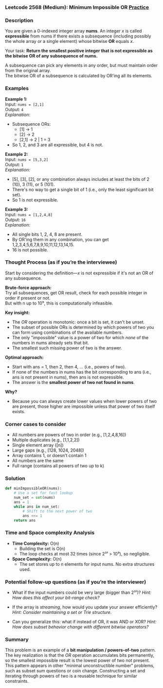 ### Leetcode 2568 (Medium): Minimum Impossible OR [Practice](https://leetcode.com/problems/minimum-impossible-or)

### Description  
You are given a 0-indexed integer array **nums**. An integer *x* is called **expressible** from nums if there exists a subsequence (including possibly the whole array or a single element) whose bitwise **OR** equals *x*.

Your task: **Return the smallest positive integer that is not expressible as the bitwise OR of any subsequence of nums.**

A subsequence can pick any elements in any order, but must maintain order from the original array.  
The bitwise OR of a subsequence is calculated by OR'ing all its elements.

### Examples  

**Example 1:**  
Input: `nums = [2,1]`  
Output: `4`  
*Explanation:*
- Subsequence ORs:  
  - [1] → 1  
  - [2] → 2  
  - [2,1] → 2 | 1 = 3  
- So 1, 2, and 3 are all expressible, but 4 is not.

**Example 2:**  
Input: `nums = [5,3,2]`  
Output: `1`  
*Explanation:*
- [5], [3], [2], or any combination always includes at least the bits of 2 (10), 3 (11), or 5 (101).
- There's no way to get a single bit of 1 (i.e., only the least significant bit set).  
- So 1 is not expressible.

**Example 3:**  
Input: `nums = [1,2,4,8]`  
Output: `16`  
*Explanation:*
- All single bits 1, 2, 4, 8 are present.  
- By OR'ing them in any combination, you can get 1,2,3,4,5,6,7,8,9,10,11,12,13,14,15.
- 16 is not possible.

### Thought Process (as if you’re the interviewee)  
Start by considering the definition—*x* is not expressible if it's not an OR of any subsequence.

**Brute-force approach:**  
Try all subsequences, get OR result, check for each possible integer in order if present or not.  
But with n up to 10⁵, this is computationally infeasible.

**Key insight:**  
- The *OR* operation is monotonic: once a bit is set, it can't be unset.
- The subset of possible ORs is determined by which powers of two you can form using combinations of the available numbers.
- The only "impossible" value is a power of two for which *none* of the numbers in nums already sets that bit.
- The smallest such missing power of two is the answer.

**Optimal approach:**  
- Start with ans = 1, then 2, then 4, ... (i.e., powers of two).
- If none of the numbers in nums has the bit corresponding to ans (i.e., ans is not present in nums), then ans is not expressible.
- The answer is the **smallest power of two not found in nums**.

**Why?**  
- Because you can always create lower values when lower powers of two are present, those higher are impossible unless that power of two itself exists.

### Corner cases to consider  
- All numbers are powers of two in order (e.g., [1,2,4,8,16])  
- Multiple duplicates (e.g., [1,1,2,2])  
- Single element array ([n])  
- Large gaps (e.g., [128, 1024, 2048])  
- Array contains 1, or doesn't contain 1  
- All numbers are the same  
- Full range (contains all powers of two up to k)

### Solution

```python
def minImpossibleOR(nums):
    # Use a set for fast lookup
    num_set = set(nums)
    ans = 1
    while ans in num_set:
        # Shift to the next power of two
        ans <<= 1
    return ans
```

### Time and Space complexity Analysis  

- **Time Complexity:** O(n)  
  - Building the set is O(n)
  - The loop checks at most 32 times (since 2³¹ > 10⁹), so negligible.
- **Space Complexity:** O(n)  
  - The set stores up to n elements for input nums. No extra structures used.

### Potential follow-up questions (as if you’re the interviewer)  

- What if the input numbers could be very large (bigger than 2³¹)?
  *Hint: How does this affect your bit-range check?*

- If the array is *streaming*, how would you update your answer efficiently?
  *Hint: Consider maintaining a set or Trie structure.*

- Can you generalize this: what if instead of OR, it was AND or XOR?
  *Hint: How does subset behavior change with different bitwise operators?*

### Summary
This problem is an example of a **bit manipulation / powers-of-two** pattern. The key realization is that the *OR* operation accumulates bits permanently, so the smallest impossible result is the lowest power of two not present.  
This pattern appears in other "minimal unconstructible number" problems, such as subset sum questions or coin change. Constructing a set and iterating through powers of two is a reusable technique for similar constraints.